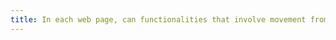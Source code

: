 ```yaml
---
title: In each web page, can functionalities that involve movement from or to the device be satisfied in an alternative way (except in particular cases)?
---
```

